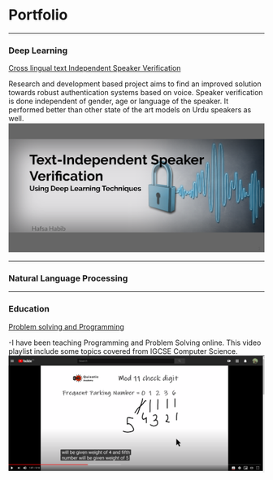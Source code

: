# Portfolio

---

### Deep Learning

[Cross lingual text Independent Speaker Verification](/pdf/sample_presentation.pdf)
  
Research and development based project aims to find an improved solution towards robust authentication systems based on voice. Speaker verification is done independent of gender, age or language of the speaker. It performed better than other state of the art models on Urdu speakers as well.
<img src="images/SV_demo.png?raw=true"/>

---

### Natural Language Processing

---


### Education
[Problem solving and Programming](https://www.youtube.com/watch?v=aYHd8eCRiFE&list=PL9QU3510xvC0WYjNA7AdfDlveoWwWxUao)

-I have been teaching Programming and Problem Solving online. This video playlist include some topics covered from IGCSE Computer Science. 
<img src="images/teaching demo 1.png?raw=true"/>








